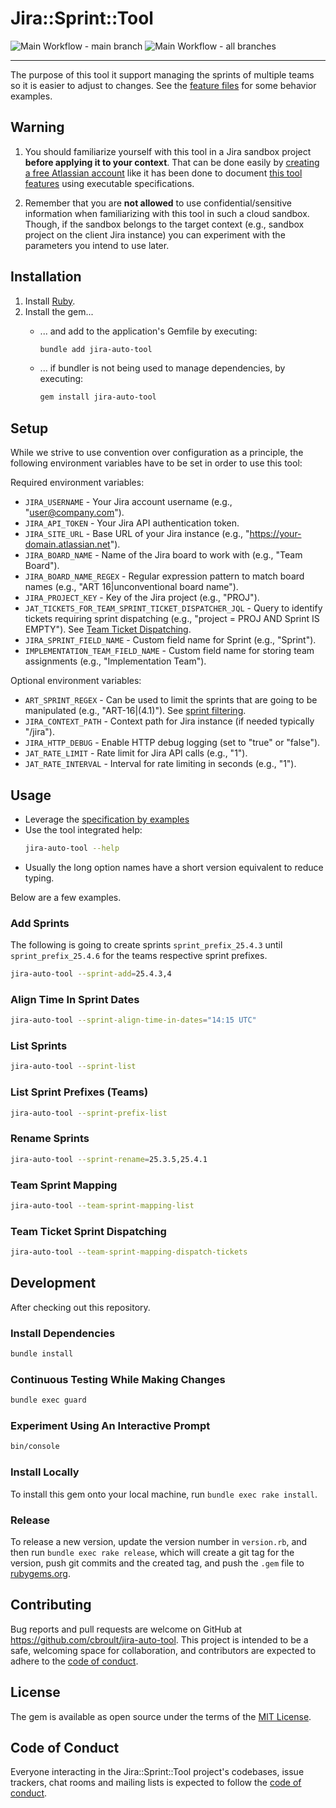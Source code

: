 # Jira::Sprint::Tool

![Main Workflow - main branch](https://github.com/cbroult/jira-auto-tool/actions/workflows/main.yml/badge.svg?branch=main&label=Ruby%20-%20main%20branch)
![Main Workflow - all branches](https://github.com/cbroult/jira-auto-tool/actions/workflows/main.yml/badge.svg?label=Ruby%20-%20all%20branches)

****
The purpose of this tool it support managing the sprints of multiple teams so it is easier to adjust to changes.
See the [feature files](./features) for some behavior examples.

## Warning

1. You should familiarize yourself with this tool in a Jira sandbox project **before applying it to your context**. 
That can be done easily by [creating a free Atlassian account](https://www.atlassian.com/software) 
like it has been done to document [this tool features](./features) using executable specifications.

1. Remember that you are **not allowed** to use confidential/sensitive information when familiarizing with this tool 
in such a cloud sandbox. Though, if the sandbox belongs to the target context 
(e.g., sandbox project on the client Jira instance) you can experiment with the parameters you intend to use later. 

## Installation

1. Install [Ruby](https://www.ruby-lang.org/en/downloads/).
1. Install the gem...
   * ... and add to the application's Gemfile by executing:

     ```bash
     bundle add jira-auto-tool
     ```
     
   * ... if bundler is not being used to manage dependencies, by executing:
     
     ```bash
     gem install jira-auto-tool
     ```

## Setup

While we strive to use convention over configuration as a principle, the following environment variables have to be set
in order to use this tool:

Required environment variables:

- `JIRA_USERNAME` - Your Jira account username (e.g., "user@company.com").
- `JIRA_API_TOKEN` - Your Jira API authentication token.
- `JIRA_SITE_URL` - Base URL of your Jira instance (e.g., "https://your-domain.atlassian.net").
- `JIRA_BOARD_NAME` - Name of the Jira board to work with (e.g., "Team Board").
- `JIRA_BOARD_NAME_REGEX` - Regular expression pattern to match board names (e.g., "ART 16|unconventional board name").
- `JIRA_PROJECT_KEY` - Key of the Jira project (e.g., "PROJ").
- `JAT_TICKETS_FOR_TEAM_SPRINT_TICKET_DISPATCHER_JQL` - Query to identify tickets requiring sprint dispatching 
(e.g., "project = PROJ AND Sprint IS EMPTY"). 
See [Team Ticket Dispatching](./features/assign_tickets_to_team_sprints.feature).
- `JIRA_SPRINT_FIELD_NAME` - Custom field name for Sprint (e.g., "Sprint").
- `IMPLEMENTATION_TEAM_FIELD_NAME` - Custom field name for storing team assignments (e.g., "Implementation Team").

Optional environment variables:

- `ART_SPRINT_REGEX` - Can be used to limit the sprints that are going to be manipulated (e.g., "ART-16|(4\.1)"). 
See [sprint filtering](./features/sprint_filtering.feature).
- `JIRA_CONTEXT_PATH` - Context path for Jira instance (if needed typically "/jira").
- `JIRA_HTTP_DEBUG` - Enable HTTP debug logging (set to "true" or "false").
- `JAT_RATE_LIMIT` - Rate limit for Jira API calls (e.g., "1").
- `JAT_RATE_INTERVAL` - Interval for rate limiting in seconds (e.g., "1").

## Usage

* Leverage the [specification by examples](./features)
* Use the tool integrated help: 
  ```bash
  jira-auto-tool --help
  ```
* Usually the long option names have a short version equivalent to reduce typing.

Below are a few examples.

### Add Sprints

The following is going to create sprints `sprint_prefix_25.4.3` until `sprint_prefix_25.4.6` 
for the teams respective sprint prefixes. 
```bash
jira-auto-tool --sprint-add=25.4.3,4
```

### Align Time In Sprint Dates

````bash
jira-auto-tool --sprint-align-time-in-dates="14:15 UTC"
````

### List Sprints

```bash
jira-auto-tool --sprint-list
```

### List Sprint Prefixes (Teams)

```bash
jira-auto-tool --sprint-prefix-list
```

### Rename Sprints

```bash
jira-auto-tool --sprint-rename=25.3.5,25.4.1
```

### Team Sprint Mapping

```bash
jira-auto-tool --team-sprint-mapping-list
```

### Team Ticket Sprint Dispatching

```bash
jira-auto-tool --team-sprint-mapping-dispatch-tickets
```

## Development

After checking out this repository.

### Install Dependencies

```bash
bundle install
```

### Continuous Testing While Making Changes

```bash
bundle exec guard
```

### Experiment Using An Interactive Prompt

```bash
bin/console
```
 
### Install Locally

To install this gem onto your local machine, run `bundle exec rake install`.

### Release

To release a new version, update the version number in `version.rb`, and then run `bundle exec rake release`, which will create a git tag for the version, push git commits and the created tag, and push the `.gem` file to [rubygems.org](https://rubygems.org).

## Contributing

Bug reports and pull requests are welcome on GitHub at https://github.com/cbroult/jira-auto-tool. This project is intended to be a safe, welcoming space for collaboration, and contributors are expected to adhere to the [code of conduct](https://github.com/[USERNAME]/jira-auto-tool/blob/master/CODE_OF_CONDUCT.md).

## License

The gem is available as open source under the terms of the [MIT License](https://opensource.org/licenses/MIT).

## Code of Conduct

Everyone interacting in the Jira::Sprint::Tool project's codebases, issue trackers, chat rooms and mailing lists is expected to follow the [code of conduct](https://github.com/[USERNAME]/jira-auto-tool/blob/master/CODE_OF_CONDUCT.md).
